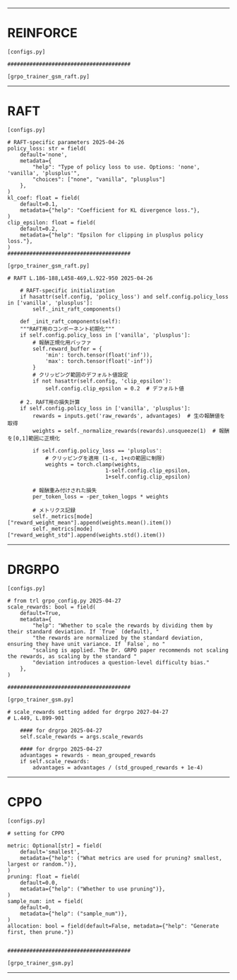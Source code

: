 

---

# REINFORCE

    [configs.py]

    #######################################
    
    [grpo_trainer_gsm_raft.py]


---

# RAFT

    [configs.py]
    
    # RAFT-specific parameters 2025-04-26
    policy_loss: str = field(
        default='none',
        metadata={
            "help": "Type of policy loss to use. Options: 'none', 'vanilla', 'plusplus'",
            "choices": ["none", "vanilla", "plusplus"]
        },
    )
    kl_coef: float = field(
        default=0.1,
        metadata={"help": "Coefficient for KL divergence loss."},
    )
    clip_epsilon: float = field(
        default=0.2,
        metadata={"help": "Epsilon for clipping in plusplus policy loss."},
    )
    #######################################
    
    [grpo_trainer_gsm_raft.py]    
    
    # RAFT L.186-188,L458-469,L.922-950 2025-04-26

        # RAFT-specific initialization
        if hasattr(self.config, 'policy_loss') and self.config.policy_loss in ['vanilla', 'plusplus']:
            self._init_raft_components()
    
        def _init_raft_components(self):
        """RAFT用のコンポーネント初期化"""
        if self.config.policy_loss in ['vanilla', 'plusplus']:
            # 報酬正規化用バッファ
            self.reward_buffer = {
                'min': torch.tensor(float('inf')),
                'max': torch.tensor(float('-inf'))
            }
            # クリッピング範囲のデフォルト値設定
            if not hasattr(self.config, 'clip_epsilon'):
                self.config.clip_epsilon = 0.2  # デフォルト値

        # 2. RAFT用の損失計算
        if self.config.policy_loss in ['vanilla', 'plusplus']:
            rewards = inputs.get('raw_rewards', advantages)  # 生の報酬値を取得
            weights = self._normalize_rewards(rewards).unsqueeze(1)  # 報酬を[0,1]範囲に正規化
            
            if self.config.policy_loss == 'plusplus':
                # クリッピングを適用 (1-ε, 1+εの範囲に制限)
                weights = torch.clamp(weights, 
                                   1-self.config.clip_epsilon, 
                                   1+self.config.clip_epsilon)
            
            # 報酬重み付けされた損失
            per_token_loss = -per_token_logps * weights
            
            # メトリクス記録
            self._metrics[mode]["reward_weight_mean"].append(weights.mean().item())
            self._metrics[mode]["reward_weight_std"].append(weights.std().item())

---

# DRGRPO

    [configs.py]
    
    # from trl grpo_config.py 2025-04-27
    scale_rewards: bool = field(
        default=True,
        metadata={
            "help": "Whether to scale the rewards by dividing them by their standard deviation. If `True` (default), "
            "the rewards are normalized by the standard deviation, ensuring they have unit variance. If `False`, no "
            "scaling is applied. The Dr. GRPO paper recommends not scaling the rewards, as scaling by the standard "
            "deviation introduces a question-level difficulty bias."
        },
    )
    
    #######################################
    
    [grpo_trainer_gsm.py]   
    
    # scale_rewards setting added for drgrpo 2027-04-27
    # L.449, L.899-901 
    
        #### for drgrpo 2025-04-27
        self.scale_rewards = args.scale_rewards

        #### for drgrpo 2025-04-27
        advantages = rewards - mean_grouped_rewards
        if self.scale_rewards:
            advantages = advantages / (std_grouped_rewards + 1e-4)


---

# CPPO

    [configs.py]

    # setting for CPPO
    
    metric: Optional[str] = field(
        default='smallest',
        metadata={"help": ("What metrics are used for pruning? smallest, largest or random.")},
    )
    pruning: float = field(
        default=0.0,
        metadata={"help": ("Whether to use pruning")},
    )
    sample_num: int = field(
        default=0,
        metadata={"help": ("sample_num")},
    )
    allocation: bool = field(default=False, metadata={"help": "Generate first, then prune."})


    #######################################
    
    [grpo_trainer_gsm.py]   




---
